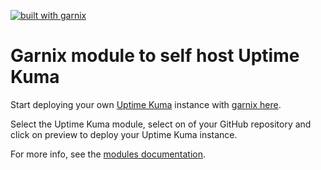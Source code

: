 <a href="https://garnix.io/repo/garnix-io/uptime-kuma-module"><img alt="built with garnix" src="https://img.shields.io/endpoint.svg?url=https%3A%2F%2Fgarnix.io%2Fapi%2Fbadges%2Fgarnix-io%2Fuptime-kuma-module"></a>

# Garnix module to self host Uptime Kuma

Start deploying your own [Uptime Kuma](https://github.com/louislam/uptime-kuma) instance with [garnix here](https://garnix.io/modules/configure).

Select the Uptime Kuma module, select on of your GitHub repository and click on preview to deploy your Uptime Kuma instance.

For more info, see the [modules documentation](https://garnix.io/modules).
